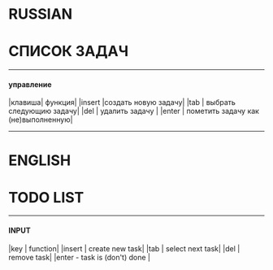 # RUSSIAN

# СПИСОК ЗАДАЧ  
---  
#### управление  
|клавиша| функция|
|insert |создать новую задачу|
|tab | выбрать следующию задачу|
|del | удалить задачу |
|enter | пометить задачу как (не)выполненную|

---

# ENGLISH

# TODO LIST
---  
#### INPUT
|key | function|
|insert | create new task|
|tab | select next task|
|del | remove task|
|enter - task is (don't) done |
